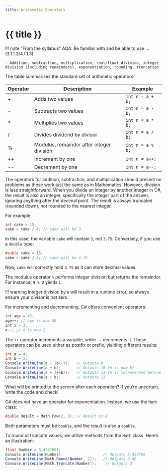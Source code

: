 ```yaml
---
title: Arithmetic Operators
---
```


# {{ title }}

!!! note "From the syllabus"
    AQA: Be familiar with and be able to use ... (3.1.1.3/4.1.1.3)
    
    - Addition, subtraction, multiplication, real/float division, integer division (including remainders), exponentiation, rounding, truncation

The table summarises the standard set of arithmetic operators:

| Operator | Description | Example |
| -------- | ----------- | ------- |
|     +    |  Adds two values | `int n = a + b;` |
|     -    |  Subtracts two values | `int n = a - b;` |
|     *    |  Multiplies two values | `int n = a * b;` |
|     /    |  Divides dividend by divisor | `int n = a / b;` |
|     %    |  Modulus, remainder after integer division | `int n = a % b;` |
|    ++    |  Increment by one | `int n = a++;` |
|    --    |  Decrement by one | `int n = a--;` |

The operators for addition, subtraction, and multiplication should present no problems as these work just the same as in Mathematics. However, division is less straightforward. When you divide an integer by another integer in C#, the result is also an integer, specifically the integer part of the answer, ignoring anything after the decimal point. The result is always truncated (rounded down), not rounded to the nearest integer.

For example:

```cs
int cake = 15;
cake = cake / 4; // cake will be 3
```

In this case, the variable `cake` will contain `3`, not `3.75`. Conversely, if you use a `double` type:

```cs
double cake = 15;
cake = cake / 4; // cake will be 3.75
```

Now, `cake` will correctly hold `3.75` as it can store decimal values.

The modulus operator `%` performs integer division but returns the remainder. For instance, `9 % 2` yields `1`.

!!! warning
    Integer division by `0` will result in a runtime error, so always ensure your divisor is not zero.

For incrementing and decrementing, C# offers convenient operators:

```cs
int age = 45;
age++; // age is now 46
int x = 3;
x--; // x is now 2
```

The `++` operator increments a variable, while `--` decrements it. These operators can be used either as postfix or prefix, yielding different results:

```cs
int a = 4;
int b = 5;
Console.WriteLine(a + (b++));   // Outputs 9
Console.WriteLine(a + b);       // Outputs 10 (b is now 6)
Console.WriteLine(a + (++b));   // Outputs 11 (b is incremented before the addition)
Console.WriteLine(a + b);       // Outputs 11
```

What will be printed to the screen after each operation? If you’re uncertain, write the code and check!

C# does not have an operator for exponentiation. Instead, we use the `Math` class:

```cs
double Result = Math.Pow(2, 3); // Result is 8
```

Both parameters must be `double`, and the result is also a `double`.

To round or truncate values, we utilize methods from the `Math` class. Here’s an illustration:

```cs
float Number = 3.456789f;
Console.WriteLine(Number);                  // Outputs 3.456789
Console.WriteLine(Math.Round(Number, 2));   // Outputs 3.46
Console.WriteLine(Math.Truncate(Number));    // Outputs 3
```
